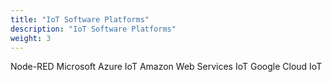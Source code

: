 ```yaml
---
title: "IoT Software Platforms"
description: "IoT Software Platforms"
weight: 3
---
```


Node-RED
Microsoft Azure IoT
Amazon Web Services IoT
Google Cloud IoT